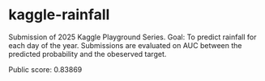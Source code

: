# kaggle-rainfall
Submission of 2025 Kaggle Playground Series.
Goal: To predict rainfall for each day of the year.
Submissions are evaluated on AUC between the predicted probability and the obeserved target.

Public score: 0.83869

